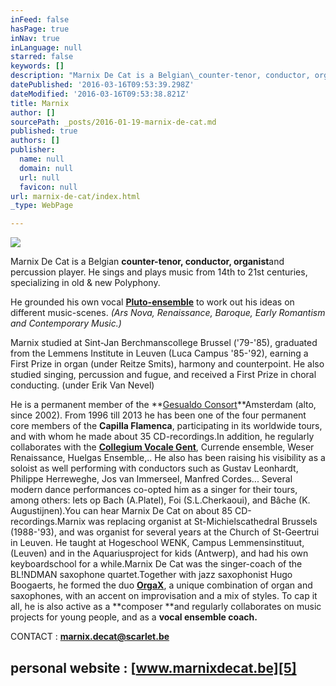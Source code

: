 ```yaml
---
inFeed: false
hasPage: true
inNav: true
inLanguage: null
starred: false
keywords: []
description: "Marnix De Cat is a Belgian\_counter-tenor, conductor, organistand percussion player.\_He sings and plays music from 14th to 21st centuries, specializing in old & new Polyphony."
datePublished: '2016-03-16T09:53:39.298Z'
dateModified: '2016-03-16T09:53:38.821Z'
title: Marnix
author: []
sourcePath: _posts/2016-01-19-marnix-de-cat.md
published: true
authors: []
publisher:
  name: null
  domain: null
  url: null
  favicon: null
url: marnix-de-cat/index.html
_type: WebPage

---
```

![](https://s3-us-west-2.amazonaws.com/the-grid-img/p/116e71d18369a4664bf7e15514057133b8b8a87a.jpg)

Marnix De Cat is a Belgian **counter-tenor, conductor, organist**and percussion player. He sings and plays music from 14th to 21st centuries, specializing in old & new Polyphony.

He grounded his own vocal **[Pluto][0][-ensemble][1]** to work out his ideas on different music-scenes. _(Ars Nova, Renaissance, Baroque, Early Romantism and Contemporary Music.)_

Marnix studied at Sint-Jan Berchmanscollege Brussel ('79-'85), graduated from the Lemmens Institute in Leuven (Luca Campus '85-'92), earning a First Prize in organ (under Reitze Smits), harmony and counterpoint. He also studied singing, percussion and fugue, and received a First Prize in choral conducting. (under Erik Van Nevel)

He is a permanent member of the **[Gesualdo Consort][2]**Amsterdam (alto, since 2002). From 1996 till 2013 he has been one of the four permanent core members of the **Capilla Flamenca**, participating in its worldwide tours, and with whom he made about 35 CD-recordings.In addition, he regularly collaborates with the **[Collegium Vocale Gent][3]**, Currende ensemble, Weser Renaissance, Huelgas Ensemble,.. He also has been raising his visibility as a soloist as well performing with conductors such as Gustav Leonhardt, Philippe Herreweghe, Jos van Immerseel, Manfred Cordes... Several modern dance performances co-opted him as a singer for their tours, among others: Iets op Bach (A.Platel), Foi (S.L.Cherkaoui), and Bâche (K. Augustijnen).You can hear Marnix De Cat on about 85 CD-recordings.Marnix was replacing organist at St-Michielscathedral Brussels (1988-'93), and was organist for several years at the Church of St-Geertrui in Leuven. He taught at Hogeschool WENK, Campus Lemmensinstituut, (Leuven) and in the Aquariusproject for kids (Antwerp), and had his own keyboardschool for a while.Marnix De Cat was the singer-coach of the BL!NDMAN saxophone quartet.Together with jazz saxophonist Hugo Boogaerts, he formed the duo **[OrgaX][4]**, a unique combination of organ and saxophones, with an accent on improvisation and a mix of styles. To cap it all, he is also active as a **composer **and regularly collaborates on music projects for young people, and as a **vocal ensemble coach.**

CONTACT :  **marnix.decat@scarlet.be**

## personal website : [www.marnixdecat.be][5]

[0]: http://www.pluto-ensemble.eu/
[1]: https://app.thegrid.io/posts/7e95c9e1-b22a-407c-83f5-f527d2b1729d/thegrid.ai/pluto-ensemble/
[2]: http://www.gesualdoconsort.nl/
[3]: http://www.collegiumvocale.com/
[4]: http://www.orgax.be/
[5]: https://thegrid.ai/marnix-de-cat/